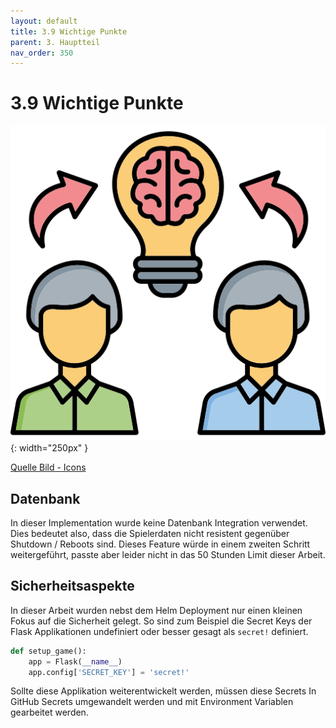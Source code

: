 ```yaml
---
layout: default
title: 3.9 Wichtige Punkte
parent: 3. Hauptteil
nav_order: 350
---
```


# 3.9 Wichtige Punkte

![Wichtige Informationen](../ressources/icons/exchange.png){: width="250px" }

[Quelle Bild - Icons](../anhang/600-quellen.html#64-icons)

## Datenbank

In dieser Implementation wurde keine Datenbank Integration verwendet. Dies bedeutet also, dass die Spielerdaten nicht resistent gegenüber Shutdown / Reboots sind. Dieses Feature würde in einem zweiten Schritt weitergeführt, passte aber leider nicht in das 50 Stunden Limit dieser Arbeit.

## Sicherheitsaspekte

In dieser Arbeit wurden nebst dem Helm Deployment nur einen kleinen Fokus auf die Sicherheit gelegt. So sind zum Beispiel die Secret Keys der Flask Applikationen undefiniert oder besser gesagt als `secret!` definiert.

```python
def setup_game():
    app = Flask(__name__)
    app.config['SECRET_KEY'] = 'secret!'
```

Sollte diese Applikation weiterentwickelt werden, müssen diese Secrets In GitHub Secrets umgewandelt werden und mit Environment Variablen gearbeitet werden.
